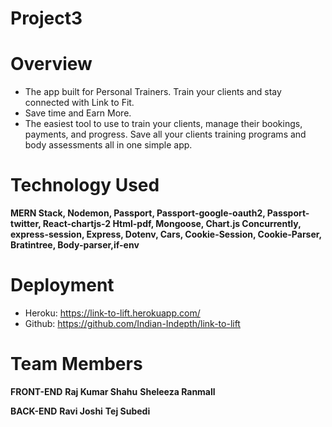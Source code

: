 # Project3

# Overview

- The app built for Personal Trainers. Train your clients and stay connected with Link to Fit.
- Save time and Earn More.
- The easiest tool to use to train your clients, manage their bookings, payments, and progress. Save all your clients training programs and body assessments all in one simple app.

# Technology Used

**MERN Stack, Nodemon, Passport, Passport-google-oauth2, Passport-twitter, React-chartjs-2 Html-pdf, Mongoose, Chart.js Concurrently, express-session, Express, Dotenv, Cars, Cookie-Session, Cookie-Parser, Bratintree, Body-parser,if-env**

# Deployment

- Heroku: https://link-to-lift.herokuapp.com/
- Github: https://github.com/Indian-Indepth/link-to-lift

# Team Members

**FRONT-END**
**Raj Kumar Shahu**
**Sheleeza Ranmall**

**BACK-END**
**Ravi Joshi**
**Tej Subedi**
